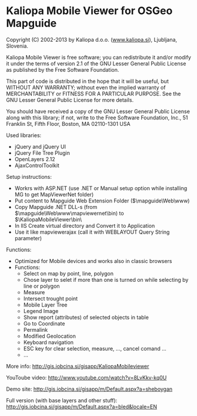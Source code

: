 Kaliopa Mobile Viewer for OSGeo Mapguide
========================================

Copyright (C) 2002-2013 by Kaliopa d.o.o. (www.kaliopa.si), Ljubljana, Slovenia.

Kaliopa Mobile Viewer is free software; you can redistribute it and/or
modify it under the terms of version 2.1 of the GNU Lesser
General Public License as published by the Free Software Foundation.

This part of code is distributed in the hope that it will be useful,
but WITHOUT ANY WARRANTY; without even the implied warranty of
MERCHANTABILITY or FITNESS FOR A PARTICULAR PURPOSE. See the GNU
Lesser General Public License for more details.

You should have received a copy of the GNU Lesser General Public
License along with this library; if not, write to the Free Software
Foundation, Inc., 51 Franklin St, Fifth Floor, Boston, MA  02110-1301  USA

Used libraries:
  - jQuery and jQuery UI
  - jQuery File Tree Plugin
  - OpenLayers 2.12
  - AjaxControlToolkit

Setup instructions:
  - Workrs with ASP.NET (use .NET or Manual setup option while installing MG to get MapViewerNet folder)
  - Put content to Mapguide Web Extension Folder ($\mapguide\Web\www\)  
  - Copy Mapguide .NET DLL-s (from $\mapguide\Web\www\mapviewernet\bin\) to $\KaliopaMobileViewer\bin\  
  - In IIS Create virtual directory and Convert it to Application  
  - Use it like mapviewerajax (call it with WEBLAYOUT Query String parameter)
  
Functions:
  - Optimized for Mobile devices and works also in classic browsers
  - Functions:
    - Select on map by point, line, polygon
	- Chose layer to selet if more than one is turned on while selecting by line or polygon
    - Measure
    - Intersect trought point
    - Mobile Layer Tree
    - Legend Image
    - Show report (attributes) of selected objects in table
    - Go to Coordinate
	- Permalink
	- Modified Geolocation
	- Keyboard navigation
	- ESC key for clear selection, measure, ..., cancel comand ... 
    - ...

More info:
  http://gis.iobcina.si/gisapp/KaliopaMobileviewer

YouToube video:
  http://www.youtube.com/watch?v=8LvKkv-kq0U

Demo site:
  http://gis.iobcina.si/gisapp/m/Default.aspx?a=sheboygan

Full version (with base layers and other stuff):
  http://gis.iobcina.si/gisapp/m/Default.aspx?a=bled&locale=EN
